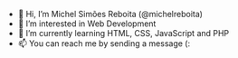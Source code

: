 - 👋 Hi, I’m Michel Simões Reboita (@michelreboita)
- 👀 I’m interested in Web Development
- 🌱 I’m currently learning HTML, CSS, JavaScript and PHP
- 📫 You can reach me by sending a message (:

<!---
michelreboita/michelreboita is a ✨ special ✨ repository because its `README.md` (this file) appears on your GitHub profile.
You can click the Preview link to take a look at your changes.
--->
